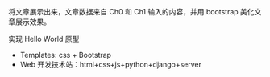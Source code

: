 将文章展示出来，文章数据来自 Ch0 和 Ch1 输入的内容，并用 bootstrap 美化文章展示效果。

实现 Hello World 原型

- Templates: css + Bootstrap
- Web 开发技术站：html+css+js+python+django+server